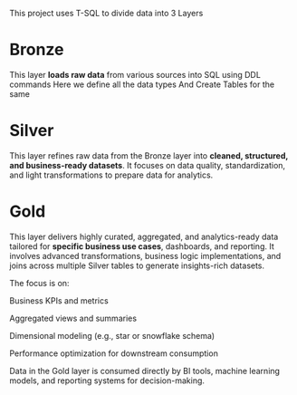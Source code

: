 This project uses T-SQL to divide data into 3 Layers 

# Bronze
This layer **loads raw data** from various sources into SQL using DDL commands 
Here we define all the data types
And Create Tables for the same 

# Silver
This layer refines raw data from the Bronze layer into **cleaned, structured, and business-ready datasets**. It focuses on data quality, standardization, and light transformations to prepare data for analytics.

# Gold

This layer delivers highly curated, aggregated, and analytics-ready data tailored for **specific business use cases**, dashboards, and reporting. It involves advanced transformations, business logic implementations, and joins across multiple Silver tables to generate insights-rich datasets.

The focus is on:

Business KPIs and metrics

Aggregated views and summaries

Dimensional modeling (e.g., star or snowflake schema)

Performance optimization for downstream consumption

Data in the Gold layer is consumed directly by BI tools, machine learning models, and reporting systems for decision-making.